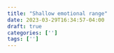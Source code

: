 ```yaml
---
title: "Shallow emotional range"
date: 2023-03-29T16:34:57-04:00
draft: true
categories: ['']
tags: ['']
---
```


